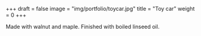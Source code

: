 +++
draft = false
image = "img/portfolio/toycar.jpg"
title = "Toy car"
weight = 0
+++

<!--more-->

Made with walnut and maple. Finished with boiled linseed oil.